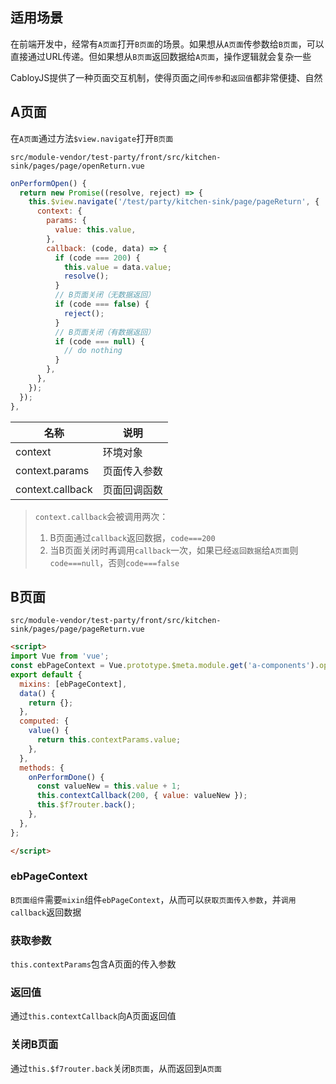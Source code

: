 ## 适用场景

在前端开发中，经常有`A页面`打开`B页面`的场景。如果想从`A页面`传参数给`B页面`，可以直接通过URL传递。但如果想从`B页面`返回数据给`A页面`，操作逻辑就会复杂一些

CabloyJS提供了一种页面交互机制，使得页面之间`传参`和`返回值`都非常便捷、自然

## A页面

在`A页面`通过方法`$view.navigate`打开`B页面`

`src/module-vendor/test-party/front/src/kitchen-sink/pages/page/openReturn.vue`

``` javascript
onPerformOpen() {
  return new Promise((resolve, reject) => {
    this.$view.navigate('/test/party/kitchen-sink/page/pageReturn', {
      context: {
        params: {
          value: this.value,
        },
        callback: (code, data) => {
          if (code === 200) {
            this.value = data.value;
            resolve();
          }
          // B页面关闭（无数据返回）
          if (code === false) {
            reject();
          }
          // B页面关闭（有数据返回）
          if (code === null) {
            // do nothing
          }
        },
      },
    });
  });
},
```

|名称|说明|
|--|--|
|context|环境对象|
|context.params|页面传入参数|
|context.callback|页面回调函数|

> `context.callback`会被调用两次：
>
> 1. B页面通过`callback`返回数据，`code===200`
> 2. 当B页面关闭时再调用`callback`一次，如果已经`返回数据`给`A页面`则`code===null`，否则`code===false`

## B页面

`src/module-vendor/test-party/front/src/kitchen-sink/pages/page/pageReturn.vue`

``` html
<script>
import Vue from 'vue';
const ebPageContext = Vue.prototype.$meta.module.get('a-components').options.components.ebPageContext;
export default {
  mixins: [ebPageContext],
  data() {
    return {};
  },
  computed: {
    value() {
      return this.contextParams.value;
    },
  },
  methods: {
    onPerformDone() {
      const valueNew = this.value + 1;
      this.contextCallback(200, { value: valueNew });
      this.$f7router.back();
    },
  },
};

</script>
```

### ebPageContext

`B页面组件`需要`mixin`组件`ebPageContext`，从而可以`获取页面传入参数`，并`调用callback`返回数据

### 获取参数

`this.contextParams`包含A页面的传入参数

### 返回值

通过`this.contextCallback`向A页面返回值

### 关闭B页面

通过`this.$f7router.back`关闭`B页面`，从而返回到`A页面`
